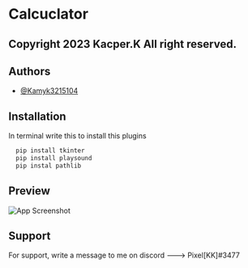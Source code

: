 # Calcuclator

## Copyright 2023 Kacper.K All right reserved.

## Authors

- [@Kamyk3215104](https://github.com/Kamyk3215104)


## Installation

In terminal write this to install this plugins

```bash
  pip install tkinter
  pip install playsound
  pip instal pathlib
```

## Preview

![App Screenshot](https://cdn.discordapp.com/attachments/1112807909483610133/1112826156077568081/image.png)

## Support

For support, write a message to me on discord ---> Pixel[KK]#3477

